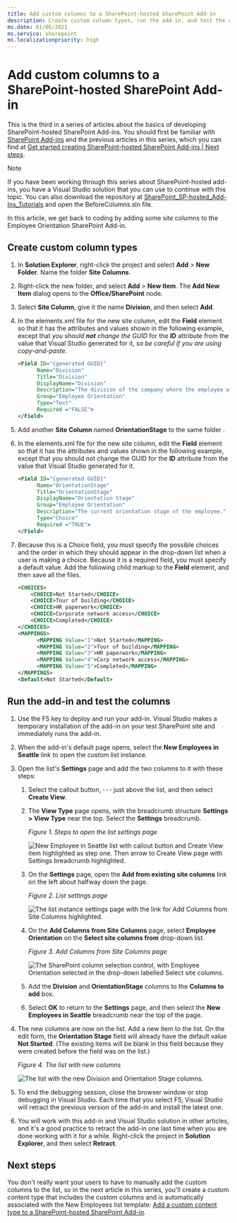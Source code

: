```yaml
---
title: Add custom columns to a SharePoint-hosted SharePoint Add-in
description: Create custom column types, run the add-in, and test the columns.
ms.date: 01/06/2021
ms.service: sharepoint
ms.localizationpriority: high
---
```


# Add custom columns to a SharePoint-hosted SharePoint Add-in

This is the third in a series of articles about the basics of developing SharePoint-hosted SharePoint Add-ins. You should first be familiar with [SharePoint Add-ins](sharepoint-add-ins.md) and the previous articles in this series, which you can find at [Get started creating SharePoint-hosted SharePoint Add-ins | Next steps](get-started-creating-sharepoint-hosted-sharepoint-add-ins.md#next-steps).

> [!NOTE]
> If you have been working through this series about SharePoint-hosted add-ins, you have a Visual Studio solution that you can use to continue with this topic. You can also download the repository at [SharePoint_SP-hosted_Add-Ins_Tutorials](https://github.com/OfficeDev/SharePoint_SP-hosted_Add-Ins_Tutorials) and open the BeforeColumns.sln file.

In this article, we get back to coding by adding some site columns to the Employee Orientation SharePoint Add-in.

## Create custom column types

1. In **Solution Explorer**, right-click the project and select **Add** > **New Folder**. Name the folder **Site Columns**.
1. Right-click the new folder, and select **Add** > **New Item**. The **Add New Item** dialog opens to the **Office/SharePoint** node.
1. Select **Site Column**, give it the name **Division**, and then select **Add**.
1. In the elements.xml file for the new site column, edit the **Field** element so that it has the attributes and values shown in the following example, except that *you should **not** change the GUID* for the **ID** attribute from the value that Visual Studio generated for it, *so be careful if you are using copy-and-paste*.

    ```xml
    <Field ID="{generated GUID}"
          Name="Division"
          Title="Division"
          DisplayName="Division"
          Description="The division of the company where the employee works."
          Group="Employee Orientation"
          Type="Text"
          Required ="FALSE">
    </Field>
    ```

1. Add another **Site Column** named **OrientationStage** to the same folder .
1. In the elements.xml file for the new site column, edit the **Field** element so that it has the attributes and values shown in the following example, except that you should not change the GUID for the **ID** attribute from the value that Visual Studio generated for it.

    ```xml
    <Field ID="{generated GUID}"
          Name="OrientationStage"
          Title="OrientationStage"
          DisplayName="Orientation Stage"
          Group="Employee Orientation"
          Description="The current orientation stage of the employee."
          Type="Choice"
          Required ="TRUE">
    </Field>
    ```

1. Because this is a Choice field, you must specify the possible choices and the order in which they should appear in the drop-down list when a user is making a choice. Because it is a required field, you must specify a default value. Add the following child markup to the **Field** element, and then save all the files.

    ```xml
    <CHOICES>
        <CHOICE>Not Started</CHOICE>
        <CHOICE>Tour of building</CHOICE>
        <CHOICE>HR paperwork</CHOICE>
        <CHOICE>Corporate network access</CHOICE>
        <CHOICE>Completed</CHOICE>
    </CHOICES>
    <MAPPINGS>
          <MAPPING Value="1">Not Started</MAPPING>
          <MAPPING Value="2">Tour of building</MAPPING>
          <MAPPING Value="3">HR paperwork</MAPPING>
          <MAPPING Value="4">Corp network access</MAPPING>
          <MAPPING Value="5">Completed</MAPPING>
    </MAPPINGS>
    <Default>Not Started</Default>
    ```

## Run the add-in and test the columns

1. Use the F5 key to deploy and run your add-in. Visual Studio makes a temporary installation of the add-in on your test SharePoint site and immediately runs the add-in.
1. When the add-in's default page opens, select the **New Employees in Seattle** link to open the custom list instance.
1. Open the list's **Settings** page and add the two columns to it with these steps:

    1. Select the callout button, **· · ·** just above the list, and then select **Create View**.
    1. The **View Type** page opens, with the breadcrumb structure **Settings > View Type** near the top. Select the **Settings** breadcrumb.

        *Figure 1. Steps to open the list settings page*

        ![New Employee in Seattle list with callout button and Create View item highlighted as step one. Then arrow to Create View page with Settings breadcrumb highlighted.](../images/6c119cae-adf8-42ff-9890-f3aa1e11719d.png)

    1. On the **Settings** page, open the **Add from existing site columns** link on the left about halfway down the page.

        *Figure 2. List settings page*

        ![The list instance settings page with the link for Add Columns from Site Columns highlighted.](../images/a8698b77-b9d2-40f6-89f6-ccc3c6e06073.png)

    1. On the **Add Columns from Site Columns** page, select **Employee Orientation** on the **Select site columns from** drop-down list.

        *Figure 3. Add Columns from Site Columns page*

        ![The SharePoint column selection control, with Employee Orientation selected in the drop-down labelled Select site columns.](../images/3b33c622-c52a-45fd-8ea1-d7f307539753.png)

    1. Add the **Division** and **OrientationStage** columns to the **Columns to add** box.
    1. Select **OK** to return to the **Settings** page, and then select the **New Employees in Seattle** breadcrumb near the top of the page.

1. The new columns are now on the list. Add a new item to the list. On the edit form, the **Orientation Stage** field will already have the default value **Not Started**. (The existing items will be blank in this field because they were created before the field was on the list.)

    *Figure 4. The list with new columns*

    ![The list with the new Division and Orientation Stage columns.](../images/d4e17424-c06b-4635-aab8-4912cee5fe35.png)

1. To end the debugging session, close the browser window or stop debugging in Visual Studio. Each time that you select F5, Visual Studio will retract the previous version of the add-in and install the latest one.
1. You will work with this add-in and Visual Studio solution in other articles, and it's a good practice to retract the add-in one last time when you are done working with it for a while. Right-click the project in **Solution Explorer**, and then select **Retract**.

## Next steps

You don't really want your users to have to manually add the custom columns to the list, so in the next article in this series, you'll create a custom content type that includes the custom columns and is automatically associated with the New Employees list template: [Add a custom content type to a SharePoint-hosted SharePoint Add-in](add-a-custom-content-type-to-a-sharepoint-hosted-sharepoint-add-in.md).
